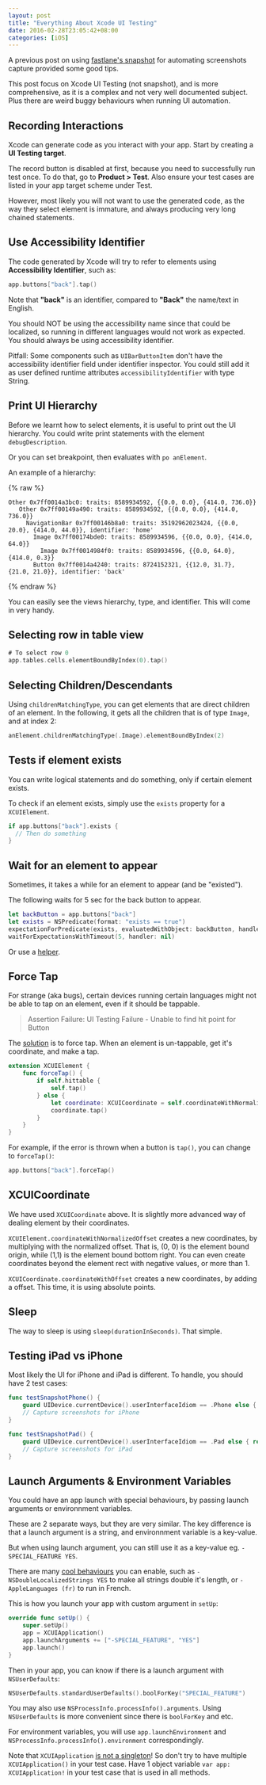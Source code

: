 ```yaml
---
layout: post
title: "Everything About Xcode UI Testing"
date: 2016-02-28T23:05:42+08:00
categories: [iOS]
---
```


A previous post on using [fastlane's snapshot](http://samwize.com/2015/12/09/automate-screenshots-capture-using-snapshot-via-xcode-ui-testing/) for automating screenshots capture provided some good tips.

This post focus on Xcode UI Testing (not snapshot), and is more comprehensive, as it is a complex and not very well documented subject. Plus there are weird buggy behaviours when running UI automation.


## Recording Interactions

Xcode can generate code as you interact with your app. Start by creating a **UI Testing target**.

The record button is disabled at first, because you need to successfully run test once. To do that, go to **Product > Test**. Also ensure your test cases are listed in your app target scheme under Test.

However, most likely you will not want to use the generated code, as the way they select element is immature, and always producing very long chained statements.



## Use Accessibility Identifier

The code generated by Xcode will try to refer to elements using **Accessibility Identifier**, such as:

```swift
app.buttons["back"].tap()
```

Note that **"back"** is an identifier, compared to **"Back"** the name/text in English.

You should NOT be using the accessibility name since that could be localized, so running in different languages would not work as expected. You should always be using accessibility identifier.

Pitfall: Some components such as `UIBarButtonItem` don't have the accessibility identifier field under identifier inspector. You could still add it as user defined runtime attributes `accessibilityIdentifier` with type String.


## Print UI Hierarchy

Before we learnt how to select elements, it is useful to print out the UI hierarchy. You could write print statements with the element `debugDescription`.

Or you can set breakpoint, then evaluates with `po anElement`.

An example of a hierarchy: 

{% raw %}
```
Other 0x7ff0014a3bc0: traits: 8589934592, {{0.0, 0.0}, {414.0, 736.0}}
   Other 0x7ff00149a490: traits: 8589934592, {{0.0, 0.0}, {414.0, 736.0}}
     NavigationBar 0x7ff00146b8a0: traits: 35192962023424, {{0.0, 20.0}, {414.0, 44.0}}, identifier: 'home'
       Image 0x7ff00174bde0: traits: 8589934596, {{0.0, 0.0}, {414.0, 64.0}}
         Image 0x7ff0014984f0: traits: 8589934596, {{0.0, 64.0}, {414.0, 0.3}}
       Button 0x7ff0014a4240: traits: 8724152321, {{12.0, 31.7}, {21.0, 21.0}}, identifier: 'back'
```
{% endraw %}

You can easily see the views hierarchy, type, and identifier. This will come in very handy.



## Selecting row in table view

```swift
# To select row 0
app.tables.cells.elementBoundByIndex(0).tap()
```


## Selecting Children/Descendants

Using `childrenMatchingType`, you can get elements that are direct children of an element. In the following, it gets all the children that is of type `Image`, and at index 2:

```swift
anElement.childrenMatchingType(.Image).elementBoundByIndex(2)
```



## Tests if element exists

You can write logical statements and do something, only if certain element exists.

To check if an element exists, simply use the `exists` property for a `XCUIElement`. 

```swift
if app.buttons["back"].exists {
  // Then do something
}
```


## Wait for an element to appear

Sometimes, it takes a while for an element to appear (and be "existed").

The following waits for 5 sec for the back button to appear.

```swift
let backButton = app.buttons["back"]
let exists = NSPredicate(format: "exists == true")
expectationForPredicate(exists, evaluatedWithObject: backButton, handler: nil)
waitForExpectationsWithTimeout(5, handler: nil)
```

Or use a [helper](http://averagepro.com/tag/xctest/).



## Force Tap

For strange (aka bugs), certain devices running certain languages might not be able to tap on an element, even if it should be tappable.

> Assertion Failure: UI Testing Failure - Unable to find hit point for Button

The [solution](https://forums.developer.apple.com/thread/24131) is to force tap. When an element is un-tappable, get it's coordinate, and make a tap.

```swift
extension XCUIElement {
    func forceTap() {
        if self.hittable {
            self.tap()
        } else {
            let coordinate: XCUICoordinate = self.coordinateWithNormalizedOffset(CGVectorMake(0.0, 0.0))
            coordinate.tap()
        }  
    }
}
```

For example, if the error is thrown when a button is `tap()`, you can change to `forceTap()`:

```swift
app.buttons["back"].forceTap()
```


## XCUICoordinate

We have used `XCUICoordinate` above. It is slightly more advanced way of dealing element by their coordinates.

`XCUIElement.coordinateWithNormalizedOffset` creates a new coordinates, by multiplying with the normalized offset. That is, (0, 0) is the element bound origin, while (1,1) is the element bound bottom right. You can even create coordinates beyond the element rect with negative values, or more than 1.

`XCUICoordinate.coordinateWithOffset` creates a new coordinates, by adding a offset. This time, it is using absolute points.


## Sleep

The way to sleep is using `sleep(durationInSeconds)`. That simple.


## Testing iPad vs iPhone

Most likely the UI for iPhone and iPad is different. To handle, you should have 2 test cases:

```swift
func testSnapshotPhone() {
    guard UIDevice.currentDevice().userInterfaceIdiom == .Phone else { return }
    // Capture screenshots for iPhone
}

func testSnapshotPad() {
    guard UIDevice.currentDevice().userInterfaceIdiom == .Pad else { return }
    // Capture screenshots for iPad
}
```

## Launch Arguments & Environment Variables

You could have an app launch with special behaviours, by passing launch arguments or environnment variables.

These are 2 separate ways, but they are very similar. The key difference is that a launch argument is a string, and environnment variable is a key-value.

But when using launch argument, you can still use it as a key-value eg. `-SPECIAL_FEATURE YES`.

There are many [cool behaviours](http://nshipster.com/launch-arguments-and-environment-variables/) you can enable, such as `-NSDoubleLocalizedStrings YES` to make all strings double it's length, or `-AppleLanguages (fr)` to run in French.

This is how you launch your app with custom argument in `setUp`:

```swift
override func setUp() {
    super.setUp()
    app = XCUIApplication()
    app.launchArguments += ["-SPECIAL_FEATURE", "YES"]
    app.launch()
}
```

Then in your app, you can know if there is a launch argument with `NSUserDefaults`:

```swift
NSUserDefaults.standardUserDefaults().boolForKey("SPECIAL_FEATURE")
```

You may also use `NSProcessInfo.processInfo().arguments`. Using `NSUserDefaults` is more convenient since there is `boolForKey` and etc.

For environment variables, you will use `app.launchEnvironment` and `NSProcessInfo.processInfo().environment` correspondingly.

Note that `XCUIApplication` [is not a singleton](http://drekka.ghost.io/xcuiapplication-youre-probably-doing-it-wrong/)! So don't try to have multiple `XCUIApplication()` in your test case. Have 1 object variable `var app: XCUIApplication!` in your test case that is used in all methods.

